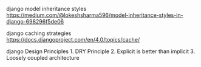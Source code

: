 django model inheritance styles
https://medium.com/@lokeshsharma596/model-inheritance-styles-in-django-698296f5de06

django caching strategies
https://docs.djangoproject.com/en/4.0/topics/cache/

django Design Principles
    1. DRY Principle
    2. Explicit is better than implicit
    3. Loosely coupled architecture
